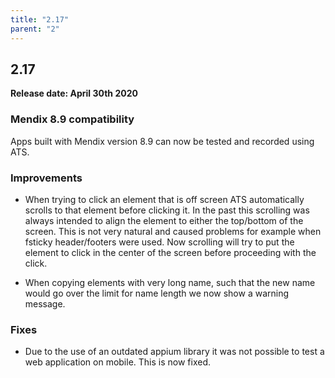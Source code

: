 ```yaml
---
title: "2.17"
parent: "2"
---
```


## 2.17

**Release date: April 30th 2020**

### Mendix 8.9 compatibility

Apps built with Mendix version 8.9 can now be tested and recorded using ATS.

### Improvements

* When trying to click an element that is off screen ATS automatically scrolls to that element before clicking it. In the past this scrolling was always intended to align the element to either the top/bottom of the screen. This is not very natural and caused problems for example when fsticky header/footers were used.
Now scrolling will try to put the element to click in the center of the screen before proceeding with the click.

* When copying elements with very long name, such that the new name would go over the limit for name length we now show a warning message.

### Fixes

* Due to the use of an outdated appium library it was not possible to test a web application on mobile. This is now fixed.

